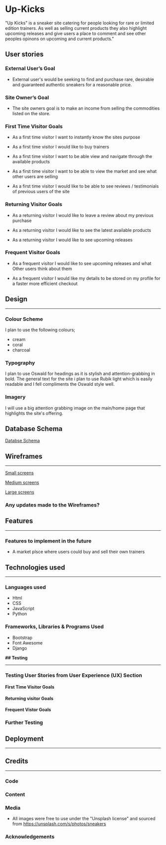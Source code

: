 # Up-Kicks


"Up Kicks" is a sneaker site catering for people looking for rare or limited edition trainers. As well as selling current products they also highlight upcoming releases and give users a place to comment and see other peoples opinons on upcoming and current products."
  

## User stories


### External User’s  Goal

- External user's would be seeking to find and purchase rare, desirable and guaranteed authentic sneakers for a reasonable price. 

 
### Site Owner’s Goal

- The site owners goal is to make an income from selling the commodities listed on the store. 

 
### First Time Visitor Goals
- As a first time visitor I want to instantly know the sites purpose

- As a first time visitor I would like to buy trainers

- As a first time visitor I want to be able view and navigate through the available products

- As a first time visitor I want to be able to view the market and see what other users are selling

- As a first time visitor I would like to be able to see reviews / testimonials of previous users of the site 
  
### Returning Visitor Goals
- As a returning  visitor I would like to leave a review about my previous purchase

- As a returning visitor I would like to see the latest available products 

- As a returning visitor I would like to see upcoming releases

 
### Frequent Visitor Goals

- As a frequent visitor I would like to see upcoming releases and what
Other users think about them

- As a frequent visitor I would like my details to be stored on my profile for a faster more efficient checkout


  

## Design

---

  

### Colour Scheme
I plan to use the following colours;
 - cream
 - coral
 - charcoal


### Typography

I plan to use Oswald for headings as it is stylish and attention-grabbing in bold. The general text for the site i plan to use Rubik light which is easily readable and I fell compliments the Oswald style well.

  

### Imagery

I will use a big attention grabbing image on the main/home page that highlights the site's offering. 

## Database Schema 

[Databse Schema](media/planning/schema.png)



## Wireframes

---

[Small screens](media/planning/sm_screen.png)

[Medium screens](media/planning/med_screen.png)

[Large screens](media/planning/lrg_screen.png)

### Any updates made to the Wireframes?

  
## Features

---

### Features to implement in the future

-   A market plsce where users could buy and sell their own trainers

  

## Technologies used

----

### Languages used

-   Html
-   CSS
-   JavaScript
-   Python

  

### Frameworks, Libraries & Programs Used

-   Bootstrap
-   Font Awesome
-   Django

  

**## Testing**

---

  

### Testing User Stories from User Experience (UX) Section

  

#### First Time Visitor Goals

  

#### Returning visitor Goals

  

#### Frequent Vistor Goals

  

### Further Testing

  

## Deployment

---

  

## Credits

---

  

### Code

  

### Content

  

### Media

- All images were free to use under the "Unsplash license" and sourced from <https://unsplash.com/s/photos/sneakers>
  

### Acknowledgements
